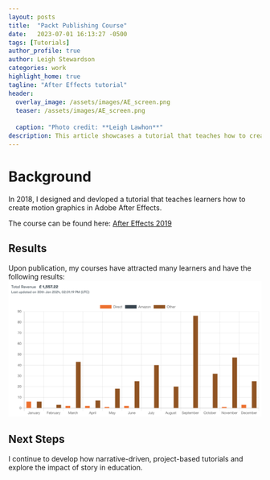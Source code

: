 ```yaml
---
layout: posts
title:  "Packt Publishing Course"
date:   2023-07-01 16:13:27 -0500
tags: [Tutorials]
author_profile: true
author: Leigh Stewardson
categories: work
highlight_home: true
tagline: "After Effects tutorial"
header:
  overlay_image: /assets/images/AE_screen.png
  teaser: /assets/images/AE_screen.png
  
  caption: "Photo credit: **Leigh Lawhon**"
description: This article showcases a tutorial that teaches how to create motion graphics in After Effects.
---
```


# Background
In 2018, I designed and devloped a tutorial that teaches learners how to create motion graphics in Adobe After Effects.

The course can be found here: [After Effects 2019](https://www.packtpub.com/en-us/product/getting-started-with-adobe-after-effects-cc-2019-9781838986841)

## Results
Upon publication, my courses have attracted many learners and have the following results:
![LinkedIn Stats](/assets/images/Packt_royalties.png)

## Next Steps
I continue to develop how narrative-driven, project-based tutorials and explore the impact of story in education. 
